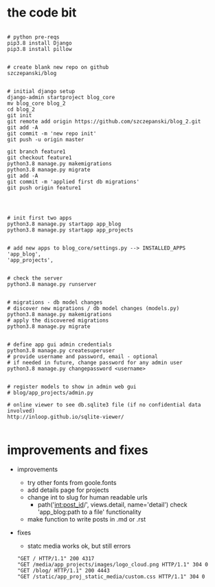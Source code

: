 
# the code bit

```

# python pre-reqs 
pip3.8 install Django
pip3.8 install pillow


# create blank new repo on github
szczepanski/blog


# initial django setup 
django-admin startproject blog_core
mv blog_core blog_2
cd blog_2
git init
git remote add origin https://github.com/szczepanski/blog_2.git
git add -A
git commit -m 'new repo init'
git push -u origin master

git branch feature1
git checkout feature1
python3.8 manage.py makemigrations
python3.8 manage.py migrate
git add -A
git commit -m 'applied first db migrations'
git push origin feature1




# init first two apps 
python3.8 manage.py startapp app_blog
python3.8 manage.py startapp app_projects


# add new apps to blog_core/settings.py --> INSTALLED_APPS
'app_blog',
'app_projects',


# check the server
python3.8 manage.py runserver


# migrations - db model changes
# discover new migrations / db model changes (models.py)
python3.8 manage.py makemigrations
# apply the discovered migrations
python3.8 manage.py migrate


# define app gui admin credentials
python3.8 manage.py createsuperuser
# provide username and password, email - optional 
# if needed in future, change password for any admin user
python3.8 manage.py changepassword <username>


# register models to show in admin web gui 
# blog/app_projects/admin.py

# online viewer to see db.sqlite3 file (if no confidential data involved)
http://inloop.github.io/sqlite-viewer/


```

# improvements and fixes

- improvements
    - try other fonts from goole.fonts
    - add details page for projects 
    - change int to slug for human readable urls
        - path('<int:post_id>/', views.detail, name='detail')
    check 'app_blog:path to a file' functionality
    - make function to write posts in .md or .rst

- fixes
    - statc media works ok, but still errors 
    ```
    "GET / HTTP/1.1" 200 4317
    "GET /media/app_projects/images/logo_cloud.png HTTP/1.1" 304 0
    "GET /blog/ HTTP/1.1" 200 4443
    "GET /static/app_proj_static_media/custom.css HTTP/1.1" 304 0
    ```